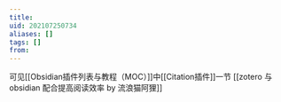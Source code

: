 ```yaml
---
title: 
uid: 202107250734
aliases: []
tags: []
from: 
---
```

可见[[Obsidian插件列表与教程（MOC）]]中[[Citation插件]]一节
[[zotero 与 obsidian 配合提高阅读效率 by 流浪猫阿狸]]